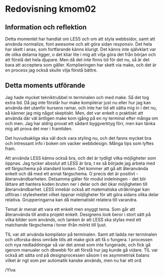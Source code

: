 ---
---
Redovisning kmom02
=========================

Information och reflektion
---------------------------
Detta momentet har handlat om LESS och om att styla webbsidor, samt att använda normalize, font awesome och att göra sidan responsiv.
Det hela har skett i anax, som fortfarande känns klurigt. Det känns inte självklart var de olika delarna ligger, o det kliar lite i mig att vilja göra det från början och att förstå det hela djupare. Men då det inte finns tid för det nu, så är det bara att acceptera som gäller.
Komplieringen har skett via make, och det är en process jag också skulle vilja förstå bättre.

Detta moments utförande
-------------------------
Jag hade mycket tekniktrubbel m terminalen och med make. Så det tog extra tid. Då jag inte förstår hur make kompilerar just nu eller hur jag kan använda det utanför kursens ramar, och inte har tid att sätta mig in i det nu, så känner jag mig något skeptiskt. Men, det var enkelt o praktiskt att använda där väl äntligen make kom igång på en ny terminal efter många om och men. Jag har aldrig provat ett sådant byggverktyg förr, men kan tänka mig att prova det mer i framtiden.

Det huvudsakliga ska väl dock vara styling nu, och det fanns mycket bra och intressant info i boken om vacker webbdesign. Många tips som lyftes fram.

Att använda LESS känns också bra, och det är tydligt vilka möjligheter som öppnas. Jag tycker absolut att LESS är bra, t ex så började jag arbeta med ett färgschema på standard looken. Det kommer att gå att återanvända enkelt och då med ett annat färgschema. O precis det är positivt - återanvändbarheten. Detsamma gäller för modul indelningen - det blir lättare att hantera koden bruten ner i delar och det ökar möjligheten till återanvändbarhet.
LESS innebär också att matematiska uträkningar kan utföras i stylesheetet vilket öppnar möjligheter för att göra sidans olika delar relativa. Grupperingarna kan då matematiskt relatera till varandra.

Temat är menat att vara ett enkelt men snyggt tema. Som går att återanvända till andra projekt enkelt. Designens look beror i stort sätt på vilka bilder som används, och tanken är att LESS ska stylas med ett matchande färgschema i toner ifrån mörkt till ljust.

TIL var att använda kompilator på terminalen. Samt att ladda ner terminalen och utforska dess område tills att make gick att få o fungera. I processen och nya nedladdningar så var det annat som inte fungerade, och fick gå igenom manualer och dbwebb för att förstå hur jag kunde gå vidare. TIL var också att sätta ord på designprocessen såsom t ex asymmetrisk balans vilket är ngt som per automatik kanske används, men nu har ett ord.

/Ylva
